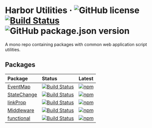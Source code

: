 # Harbor Utilities &middot; ![GitHub license](https://img.shields.io/badge/license-MIT-blue.svg) [![Build Status](https://travis-ci.com/jhorback/harbor-utils.svg?branch=master)](https://travis-ci.com/jhorback/harbor-utils) ![GitHub package.json version](https://img.shields.io/github/package-json/v/jhorback/harbor-utils)

A mono repo containing packages with common web application script utilities.

## Packages

| Package   | Status   | Latest
|:---       |:---      |:---
| [EventMap](https://github.com/jhorback/harbor-utils/tree/master/packages/EventMap) | [![Build Status](https://travis-ci.com/jhorback/harbor-utils.svg?branch=packages/EventMap)](https://travis-ci.com/jhorback/harbor-utils) | [![npm](https://img.shields.io/npm/v/@harbr/eventmap)](https://www.npmjs.com/package/@harbr/eventmap)
| [StateChange](https://github.com/jhorback/harbor-utils/tree/master/packages/StateChange) |[![Build Status](https://travis-ci.com/jhorback/harbor-utils.svg?branch=packages/StateChange)](https://travis-ci.com/jhorback/harbor-utils) | [![npm](https://img.shields.io/npm/v/@harbr/statechange)](https://www.npmjs.com/package/@harbr/statechange)
| [linkProp](https://github.com/jhorback/harbor-utils/tree/master/packages/linkProp) | [![Build Status](https://travis-ci.com/jhorback/harbor-utils.svg?branch=packages/linkProp)](https://travis-ci.com/jhorback/harbor-utils) | [![npm](https://img.shields.io/npm/v/@harbr/linkprop)](https://www.npmjs.com/package/@harbr/linkprop)
| [Middleware](https://github.com/jhorback/harbor-utils/tree/master/packages/Middleware) | [![Build Status](https://travis-ci.com/jhorback/harbor-utils.svg?branch=packages/Middleware)](https://travis-ci.com/jhorback/harbor-utils) | [![npm](https://img.shields.io/npm/v/@harbr/middleware)](https://www.npmjs.com/package/@harbr/middleware)
| [functional](https://github.com/jhorback/harbor-utils/tree/master/packages/functional) | [![Build Status](https://travis-ci.com/jhorback/harbor-utils.svg?branch=packages/functional)](https://travis-ci.com/jhorback/harbor-utils) | [![npm](https://img.shields.io/npm/v/@harbr/functional)](https://www.npmjs.com/package/@harbr/functional)


<!-- | [debounce](./packages/debounce/README.md) | | Needs conversion -->

